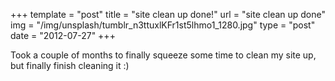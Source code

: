 +++
template = "post"
title = "site clean up done!"
url = "site clean up done"
img = "/img/unsplash/tumblr_n3ttuxlKFr1st5lhmo1_1280.jpg"
type = "post"
date = "2012-07-27" 
+++
<p>Took a couple of months to finally squeeze some time to clean my site up, but finally finish cleaning it :)</p>
